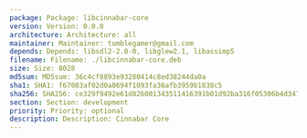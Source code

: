 ```yaml
---
package: Package: libcinnabar-core
version: Version: 0.0.0
architecture: Architecture: all
maintainer: Maintainer: tumblegamer@gmail.com
depends: Depends: libsdl2-2.0-0, libglew2.1, libassimp5
filename: Filename: ./libcinnabar-core.deb
size: Size: 8028
md5sum: MD5sum: 36c4cf8893e93280414c8ed38244da0a
sha1: SHA1: f67083af02d0a8694f1093fa36afb3959b1838c5
sha256: SHA256: ce329f9492e61d826001343511416391b01d92ba316f05306b4d34738693c714
section: Section: development
priority: Priority: optional
description: Description: Cinnabar Core
---
```

